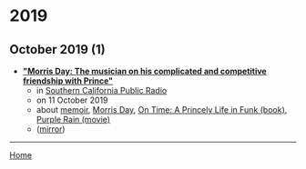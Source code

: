 # 2019

## October 2019 (1)

 - [**"Morris Day: The musician on his complicated and competitive friendship with Prince"**](https://www.scpr.org/programs/q/2019/10/11/74391/)
    - in [Southern California Public Radio](https://www.scpr.org/)
    - on 11 October 2019
    - about [memoir](../../topics/memoir/index.md), [Morris Day](../../topics/morris-day/index.md), [On Time: A Princely Life in Funk (book)](../../topics/book/on-time-a-princely-life-in-funk/index.md), [Purple Rain (movie)](../../topics/movie/purple-rain/index.md)
    - ([mirror](https://web.archive.org/web/*/https://www.scpr.org/programs/q/2019/10/11/74391/))

----

[Home](../index.md)
